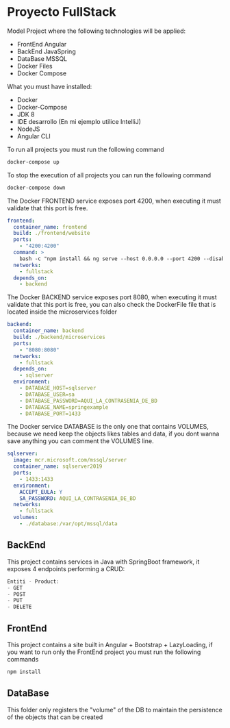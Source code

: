 # Proyecto FullStack

Model Project where the following technologies will be applied:

- FrontEnd Angular
- BackEnd JavaSpring
- DataBase MSSQL
- Docker Files
- Docker Compose

What you must have installed:

- Docker
- Docker-Compose
- JDK 8
- IDE desarrollo (En mi ejemplo utilice IntelliJ)
- NodeJS
- Angular CLI

To run all projects you must run the following command

```cmd
docker-compose up
```

To stop the execution of all projects you can run the following command

```cmd
docker-compose down
```

The Docker FRONTEND service exposes port 4200, when executing it must validate that this port is free.

```yaml
frontend:
  container_name: frontend
  build: ./frontend/website
  ports:
    - "4200:4200"
  command: >
    bash -c "npm install && ng serve --host 0.0.0.0 --port 4200 --disable-host-check"
  networks:
    - fullstack
  depends_on:
    - backend
```

The Docker BACKEND service exposes port 8080, when executing it must validate that this port is free, you can also check the DockerFile file that is located inside the microservices folder

```yaml
backend:
  container_name: backend
  build: ./backend/microservices
  ports:
    - "8080:8080"
  networks:
    - fullstack
  depends_on:
    - sqlserver
  environment:
    - DATABASE_HOST=sqlserver
    - DATABASE_USER=sa
    - DATABASE_PASSWORD=AQUI_LA_CONTRASENIA_DE_BD
    - DATABASE_NAME=springexample
    - DATABASE_PORT=1433
```

The Docker service DATABASE is the only one that contains VOLUMES, because we need keep the objects likes tables and data, if you dont wanna save anything you can comment the VOLUMES line.

```yaml
sqlserver:
  image: mcr.microsoft.com/mssql/server
  container_name: sqlserver2019
  ports:
    - 1433:1433
  environment:
    ACCEPT_EULA: Y
    SA_PASSWORD: AQUI_LA_CONTRASENIA_DE_BD
  networks:
    - fullstack
  volumes:
    - ./database:/var/opt/mssql/data
```

## BackEnd

This project contains services in Java with SpringBoot framework, it exposes 4 endpoints performing a CRUD:

```java
Entiti - Product:
- GET
- POST
- PUT
- DELETE
```

## FrontEnd

This project contains a site built in Angular + Bootstrap + LazyLoading, if you want to run only the FrontEnd project you must run the following commands

```javascript
npm install
```

## DataBase

This folder only registers the "volume" of the DB to maintain the persistence of the objects that can be created

